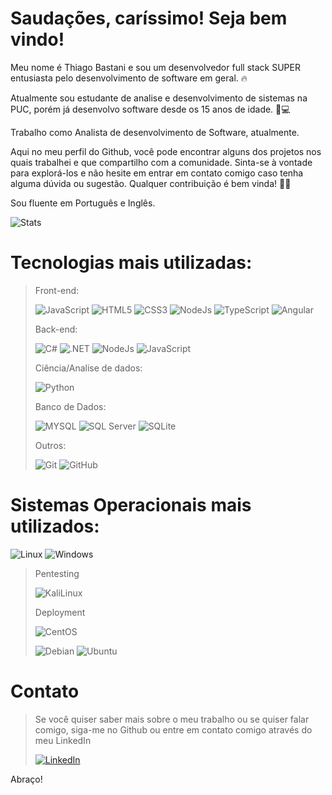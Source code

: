 
# Saudações, caríssimo! Seja bem vindo!

Meu nome é Thiago Bastani e sou um desenvolvedor full stack SUPER entusiasta pelo desenvolvimento de software em geral. 🔥

Atualmente sou estudante de analise e desenvolvimento de sistemas na PUC, porém já desenvolvo software desde os 15 anos de idade. 📓💻

Trabalho como Analista de desenvolvimento de Software, atualmente.

Aqui no meu perfil do Github, você pode encontrar alguns dos projetos nos quais trabalhei e que compartilho com a comunidade. Sinta-se à vontade para explorá-los e não hesite em entrar em contato comigo caso tenha alguma dúvida ou sugestão. Qualquer contribuição é bem vinda! 🌟🌠

Sou fluente em Português e Inglês. 

![Stats](https://github-readme-stats.vercel.app/api?username=Thiago-Bastani&theme=blue-green)

# Tecnologias mais utilizadas:

> Front-end:
> 
> ![JavaScript](https://img.shields.io/badge/JavaScript-F7DF1E?style=for-the-badge&logo=javascript&logoColor=black)
> ![HTML5](https://img.shields.io/badge/HTML5-E34F26?style=for-the-badge&logo=html5&logoColor=white)
> ![CSS3](https://img.shields.io/badge/CSS3-1572B6?style=for-the-badge&logo=css3&logoColor=white)
> ![NodeJs](https://img.shields.io/badge/Node.js-43853D?style=for-the-badge&logo=node.js&logoColor=white)
> ![TypeScript](https://img.shields.io/badge/TypeScript-007ACC?style=for-the-badge&logo=typescript&logoColor=white)
> ![Angular](https://img.shields.io/badge/Angular-DD0031?style=for-the-badge&logo=angular&logoColor=white)
> 
> Back-end:
> 
> ![C#](https://img.shields.io/badge/C%23-239120?style=for-the-badge&logo=c-sharp&logoColor=white)
> ![.NET](https://img.shields.io/badge/.NET-5C2D91?style=for-the-badge&logo=.net&logoColor=white)
> ![NodeJs](https://img.shields.io/badge/Node.js-43853D?style=for-the-badge&logo=node.js&logoColor=white)
> ![JavaScript](https://img.shields.io/badge/JavaScript-F7DF1E?style=for-the-badge&logo=javascript&logoColor=black)
> 
> Ciência/Analise de dados:
> 
> ![Python](https://img.shields.io/badge/Python-3776AB?style=for-the-badge&logo=python&logoColor=white)
> 
> Banco de Dados:
> 
> ![MYSQL](https://img.shields.io/badge/MySQL-00000F?style=for-the-badge&logo=mysql&logoColor=white)
> ![SQL Server](https://img.shields.io/badge/Microsoft_SQL_Server-CC2927?style=for-the-badge&logo=microsoft-sql-server&logoColor=white)
> ![SQLite](https://img.shields.io/badge/SQLite-07405E?style=for-the-badge&logo=sqlite&logoColor=white)
> 
> Outros:
> 
> ![Git](https://img.shields.io/badge/GIT-E44C30?style=for-the-badge&logo=git&logoColor=white)
> ![GitHub](https://img.shields.io/badge/GitHub-100000?style=for-the-badge&logo=github&logoColor=white)

# Sistemas Operacionais mais utilizados:

![Linux](https://img.shields.io/badge/Linux-FCC624?style=for-the-badge&logo=linux&logoColor=black)
![Windows](https://img.shields.io/badge/Windows-0078D6?style=for-the-badge&logo=windows&logoColor=white)

>  Pentesting
> 
> ![KaliLinux](https://img.shields.io/badge/Kali_Linux-557C94?style=for-the-badge&logo=kali-linux&logoColor=white)
>
> Deployment
> 
> ![CentOS](https://img.shields.io/badge/Cent%20OS-262577?style=for-the-badge&logo=CentOS&logoColor=white)
>
> ![Debian](https://img.shields.io/badge/Debian-A81D33?style=for-the-badge&logo=debian&logoColor=white)
> ![Ubuntu](https://img.shields.io/badge/Ubuntu-E95420?style=for-the-badge&logo=ubuntu&logoColor=white)

# Contato

>Se você quiser saber mais sobre o meu trabalho ou se quiser falar comigo, siga-me no Github ou entre em contato comigo através do meu LinkedIn
>
>[![LinkedIn](https://img.shields.io/badge/LinkedIn-0077B5?style=for-the-badge&logo=linkedin&logoColor=white)](https://www.linkedin.com/in/thiago-bastani/)

Abraço!
